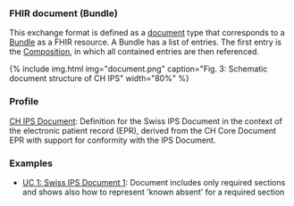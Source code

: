 ### FHIR document (Bundle)
This exchange format is defined as a [document](https://hl7.org/fhir/R4/documents.html) type that corresponds to a [Bundle](https://hl7.org/fhir/R4/bundle.html) as a FHIR resource. A Bundle has a list of entries. The first entry is the [Composition](https://hl7.org/fhir/R4/composition.html), in which all contained entries are then referenced.

{% include img.html img="document.png" caption="Fig. 3: Schematic document structure of CH IPS" width="80%" %}


### Profile
[CH IPS Document](StructureDefinition-ch-ips-document.html): Definition for the Swiss IPS Document in the context of the electronic patient record (EPR), derived from the CH Core Document EPR with support for conformity with the IPS Document.

### Examples
* [UC 1: Swiss IPS Document 1](Bundle-UC1-SwissIpsDocument1.html): Document includes only required sections and shows also how to represent 'known absent' for a required section
